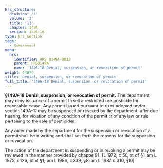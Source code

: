 ```yaml
---
hrs_structure:
  division: '1'
  volume: '3'
  title: '11'
  chapter: 149A
  section: 149A-18
type: hrs_section
tags:
  - Government
menu:
  hrs:
    identifier: HRS_0149A-0018
    parent: HRS0149A
    name: '149A-18 Denial, suspension, or revocation of permit'
weight: 44070
title: 'Denial, suspension, or revocation of permit'
full_title: '149A-18 Denial, suspension, or revocation of permit'
---
```

**§149A-18 Denial, suspension, or revocation of permit.** The department may deny issuance of a permit to sell a restricted use pesticide for reasonable cause. Any permit issued pursuant to rules adopted under section 149A-17 may be suspended or revoked by the department, after due hearing, for violation of any condition of the permit or of any law or rule pertaining to the sale of pesticides.

Any order made by the department for the suspension or revocation of a permit shall be in writing and shall set forth the reasons for the suspension or revocation.

The action of the department in suspending or in revoking a permit may be reviewed in the manner provided by chapter 91\. [L 1972, c 58, pt of §1; am L 1975, c 126, pt of §1; am L 1986, c 339, §8; am L 1987, c 310, §10]